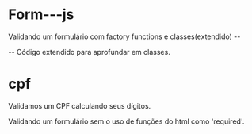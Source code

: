 # Form---js
Validando um formulário com factory functions e classes(extendido) --

-- Código extendido para aprofundar em classes.

# cpf 

Validamos um CPF calculando seus dígitos.

Validando um formulário sem o uso de funções do html como 'required'.


